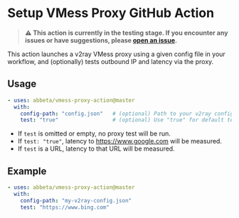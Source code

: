 # Setup VMess Proxy GitHub Action

> **⚠️ This action is currently in the testing stage. If you encounter any issues or have suggestions, please [open an issue](../../issues).**

This action launches a v2ray VMess proxy using a given config file in your workflow, and (optionally) tests outbound IP and latency via the proxy.

## Usage

```yaml
- uses: abbeta/vmess-proxy-action@master
  with:
    config-path: "config.json"   # (optional) Path to your v2ray config file
    test: "true"                 # (optional) Use "true" for default test (https://www.google.com), or a custom test URL (e.g., "https://www.bing.com")
```

- If `test` is omitted or empty, no proxy test will be run.
- If `test: "true"`, latency to https://www.google.com will be measured.
- If `test` is a URL, latency to that URL will be measured.

## Example

```yaml
- uses: abbeta/vmess-proxy-action@master
  with:
    config-path: "my-v2ray-config.json"
    test: "https://www.bing.com"
```
